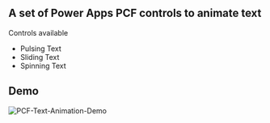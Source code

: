 ## A set of Power Apps PCF controls to animate text

Controls available
- Pulsing Text
- Sliding Text
- Spinning Text


## Demo
![PCF-Text-Animation-Demo](https://github.com/jenschristianschroder/PCF-Text-Animation/blob/master/Demos/Demo.svg)
